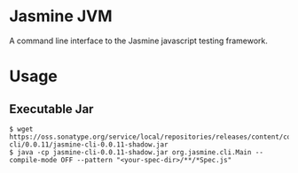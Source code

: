 Jasmine JVM
===========

A command line interface to the Jasmine javascript testing framework.

Usage
=====

Executable Jar
--------------
```
$ wget https://oss.sonatype.org/service/local/repositories/releases/content/com/github/akiellor/jasmine/jasmine-cli/0.0.11/jasmine-cli-0.0.11-shadow.jar
$ java -cp jasmine-cli-0.0.11-shadow.jar org.jasmine.cli.Main --compile-mode OFF --pattern "<your-spec-dir>/**/*Spec.js"
```
